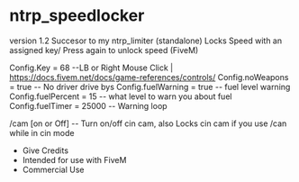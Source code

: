 # ntrp_speedlocker
version 1.2
Succesor to my ntrp_limiter (standalone)
Locks Speed with an assigned key/ Press again to unlock speed (FiveM)

Config.Key = 68    --LB or Right Mouse Click | https://docs.fivem.net/docs/game-references/controls/
Config.noWeapons = true   -- No driver drive bys
Config.fuelWarning = true  -- fuel level warning
Config.fuelPercent = 15 -- what level to warn you about fuel
Config.fuelTimer = 25000 -- Warning loop

/cam [on or Off] -- Turn on/off cin cam, also Locks cin cam if you use /can while in cin mode


- Give Credits
- Intended for use with FiveM 
- Commercial Use

